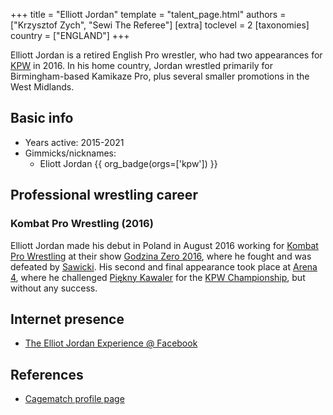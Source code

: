 +++
title = "Elliott Jordan"
template = "talent_page.html"
authors = ["Krzysztof Zych", "Sewi The Referee"]
[extra]
toclevel = 2
[taxonomies]
country = ["ENGLAND"]
+++

Elliott Jordan is a retired English Pro wrestler, who had two appearances for [KPW](@/o/kpw.md) in 2016. In his home country, Jordan wrestled primarily for Birmingham-based Kamikaze Pro, plus several smaller promotions in the West Midlands.

## Basic info

* Years active: 2015-2021
* Gimmicks/nicknames:
  - Eliott Jordan {{ org_badge(orgs=['kpw']) }}
 
## Professional wrestling career

### Kombat Pro Wrestling (2016)

Elliott Jordan made his debut in Poland in August 2016 working for [Kombat Pro Wrestling](@/o/kpw.md) at their show [Godzina Zero 2016](@/e/kpw/2016-08-13-kpw-godzina-zero-2016.md), where he fought and was defeated by [Sawicki](@/w/sawicki.md). His second and final appearance took place at [Arena 4](@/e/kpw/2016-11-26-kpw-arena-4.md), where he challenged [Piękny Kawaler](@/w/piekny-kawaler.md) for the [KPW Championship](@/c/kpw-championship.md), but without any success. 

## Internet presence

* [The Elliot Jordan Experience @ Facebook](https://www.facebook.com/Theelliottjordanexperience)

## References

* [Cagematch profile page](https://www.cagematch.net/?id=2&nr=21619)
